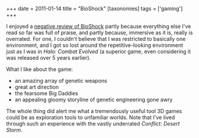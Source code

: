 +++
date = 2011-01-14
title = "BioShock"
[taxonomies]
tags = ['gaming']
+++

I enjoyed a [negative review of BioShock] partly because everything else
I've read so far was full of praise, and partly because, immersive as
it is, really is overrated. For one, I couldn't believe that I was
restricted to basically one environment, and I got so lost around the
repetitive-looking environment just as I was in *Halo: Combat Evolved*
(a superior game, even considering it was released over 5 years
earlier).

What I like about the game:

-   an amazing array of genetic weapons
-   great art direction
-   the fearsome Big Daddies
-   an appealing gloomy storyline of genetic engineering gone awry

The whole thing did alert me what a tremendously useful tool 3D games
could be as exploration tools to unfamiliar worlds. Note that I've
lived through such an experience with the vastly underrated *Conflict:
Desert Storm*.

  [negative review of BioShock]: http://www.wired.com/gamelife/2008/02/ken-levine-how
